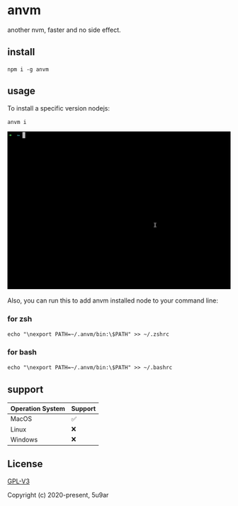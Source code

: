 # anvm
another nvm, faster and no side effect.

## install

```
npm i -g anvm
```

## usage

To install a specific version nodejs:

```
anvm i
```

![](https://raw.githubusercontent.com/zhuyingda/anvm/master/doc/demo-cli-install.gif?raw=true)

Also, you can run this to add anvm installed node to your command line:

### for zsh

```
echo "\nexport PATH=~/.anvm/bin:\$PATH" >> ~/.zshrc
```

### for bash

```
echo "\nexport PATH=~/.anvm/bin:\$PATH" >> ~/.bashrc
```

## support

|  Operation System   | Support  |
|  ----  | ----  |
| MacOS  | ✅ |
| Linux  | ❌ |
| Windows  | ❌ |

## License

[GPL-V3](http://www.gnu.org/licenses/)

Copyright (c) 2020-present, 5u9ar
